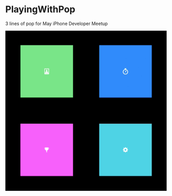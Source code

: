 PlayingWithPop
==============

3 lines of pop for May iPhone Developer Meetup

![pop Demo](https://raw.githubusercontent.com/davidolesch/PlayingWithPop/master/PlayingWithPop/demo-1.gif)
